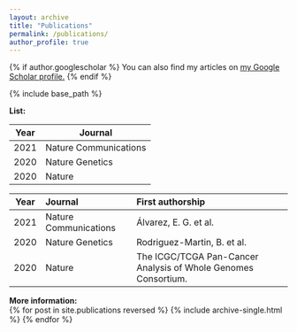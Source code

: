 ```yaml
---
layout: archive
title: "Publications"
permalink: /publications/
author_profile: true
---
```


{% if author.googlescholar %}
  You can also find my articles on <u><a href="{{author.googlescholar}}">my Google Scholar profile</a>.</u>
{% endif %}

{% include base_path %}  

**List:**  

| Year  | Journal |
| ------------- | ------------- |
| 2021  | Nature Communications  |
| 2020  | Nature Genetics  |
| 2020  | Nature  |

| Year  | Journal                | First authorship                                                 |
|:-----:|:---------------------- | :--------------------------------------------------------------- |
| 2021  | Nature Communications  |  Álvarez, E. G. et al.                                           |
| 2020  | Nature Genetics        |  Rodriguez-Martin, B. et al.                                     |
| 2020  | Nature                 |  The ICGC/TCGA Pan-Cancer Analysis of Whole Genomes Consortium.  |

**More information:**  
{% for post in site.publications reversed %}
  {% include archive-single.html %}
{% endfor %}
